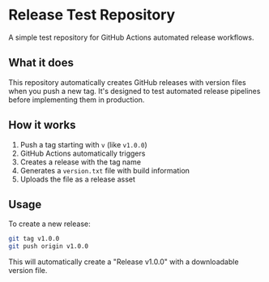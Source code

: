 # Release Test Repository

A simple test repository for GitHub Actions automated release workflows.

## What it does

This repository automatically creates GitHub releases with version files when you push a new tag. It's designed to test automated release pipelines before implementing them in production.

## How it works

1. Push a tag starting with `v` (like `v1.0.0`)
2. GitHub Actions automatically triggers
3. Creates a release with the tag name
4. Generates a `version.txt` file with build information
5. Uploads the file as a release asset

## Usage

To create a new release:

```bash
git tag v1.0.0
git push origin v1.0.0
```

This will automatically create a "Release v1.0.0" with a downloadable version file.